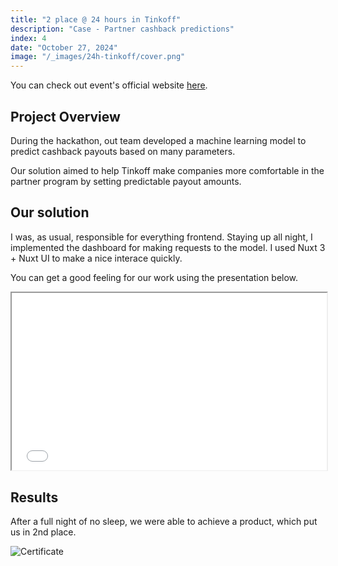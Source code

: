 ```yaml
---
title: "2 place @ 24 hours in Tinkoff"
description: "Case - Partner cashback predictions"
index: 4
date: "October 27, 2024"
image: "/_images/24h-tinkoff/cover.png"
---
```


You can check out event's official website [here](https://education.tbank.ru/activities/tinkoff_projects/hackathon-24h/).

## Project Overview

During the hackathon, out team developed a machine learning model to predict cashback payouts based on many parameters.

Our solution aimed to help Tinkoff make companies more comfortable in the partner program by setting predictable payout amounts.

## Our solution

I was, as usual, responsible for everything frontend. Staying up all night, I implemented the dashboard for making requests to the model.
I used Nuxt 3 + Nuxt UI to make a nice interace quickly.

You can get a good feeling for our work using the presentation below.

<iframe	style="width: 100%; aspect-ratio: 16/9; border-radius: var(--radius)" src="/_docs/24h-tinkoff/presentation.pdf" ></iframe>

## Results

After a full night of no sleep, we were able to achieve a product, which put us in 2nd place.

![Certificate](/_images/24h-tinkoff/cert.png)